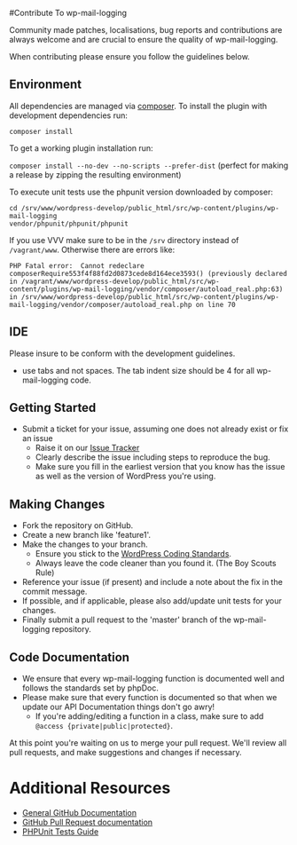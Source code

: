 #Contribute To wp-mail-logging

Community made patches, localisations, bug reports and contributions are always welcome and are crucial to ensure the quality of wp-mail-logging.

When contributing please ensure you follow the guidelines below.

## Environment
All dependencies are managed via [composer](http://getcomposer.org).
To install the plugin with development dependencies run:

```composer install```

To get a working plugin installation run:

```composer install --no-dev --no-scripts --prefer-dist``` (perfect for making a release by zipping the resulting environment)

To execute unit tests use the phpunit version downloaded by composer:

```
cd /srv/www/wordpress-develop/public_html/src/wp-content/plugins/wp-mail-logging
vendor/phpunit/phpunit/phpunit
```
If you use VVV make sure to be in the `/srv` directory instead of `/vagrant/www`. Otherwise there are errors like:
```
PHP Fatal error:  Cannot redeclare composerRequire553f4f88fd2d0873cede8d164ece3593() (previously declared in /vagrant/www/wordpress-develop/public_html/src/wp-content/plugins/wp-mail-logging/vendor/composer/autoload_real.php:63) in /srv/www/wordpress-develop/public_html/src/wp-content/plugins/wp-mail-logging/vendor/composer/autoload_real.php on line 70
```
## IDE

Please insure to be conform with the development guidelines.
* use tabs and not spaces. The tab indent size should be 4 for all wp-mail-logging code.

## Getting Started

* Submit a ticket for your issue, assuming one does not already exist or fix an issue
  * Raise it on our [Issue Tracker](https://github.com/kgjerstad/wp-mail-logging/issues)
  * Clearly describe the issue including steps to reproduce the bug.
  * Make sure you fill in the earliest version that you know has the issue as well as the version of WordPress you're using.

## Making Changes

* Fork the repository on GitHub.
* Create a new branch like 'feature1'.
* Make the changes to your branch.
  * Ensure you stick to the [WordPress Coding Standards](http://codex.wordpress.org/WordPress_Coding_Standards).
  * Always leave the code cleaner than you found it. (The Boy Scouts Rule)
* Reference your issue (if present) and include a note about the fix in the commit message.
* If possible, and if applicable, please also add/update unit tests for your changes.
* Finally submit a pull request to the 'master' branch of the wp-mail-logging repository.

## Code Documentation

* We ensure that every wp-mail-logging function is documented well and follows the standards set by phpDoc.
* Please make sure that every function is documented so that when we update our API Documentation things don't go awry!
	* If you're adding/editing a function in a class, make sure to add `@access {private|public|protected}`.

At this point you're waiting on us to merge your pull request. We'll review all pull requests, and make suggestions and changes if necessary.

# Additional Resources
* [General GitHub Documentation](http://help.github.com/)
* [GitHub Pull Request documentation](http://help.github.com/send-pull-requests/)
* [PHPUnit Tests Guide](http://phpunit.de/manual/current/en/writing-tests-for-phpunit.html)
